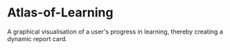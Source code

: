 # Atlas-of-Learning
A graphical visualisation of a user's progress in learning, thereby creating a dynamic report card.
